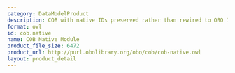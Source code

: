 ```yaml
---
category: DataModelProduct
description: COB with native IDs preserved rather than rewired to OBO IDs
format: owl
id: cob.native
name: COB Native Module
product_file_size: 6472
product_url: http://purl.obolibrary.org/obo/cob/cob-native.owl
layout: product_detail
---
```

